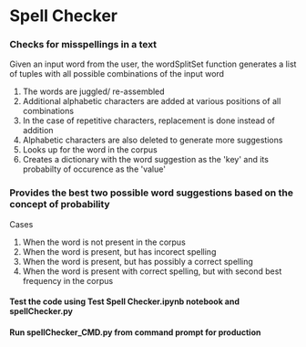 # Spell Checker
### Checks for misspellings in a text


Given an input word from the user, the wordSplitSet function generates a list of tuples with all possible combinations of the input word
1. The words are juggled/ re-assembled
2. Additional alphabetic characters are added at various positions of all combinations
3. In the case of repetitive characters, replacement is done instead of addition
4. Alphabetic characters are also deleted to generate more suggestions
5. Looks up for the word in the corpus
6. Creates a dictionary with the word suggestion as the 'key' and its probabilty of occurence as the 'value'

### Provides the best two possible word suggestions based on the concept of probability
Cases
1. When the word is not present in the corpus
2. When the word is present, but has incorect spelling
3. When the word is present, but has possibly a correct spelling
4. When the word is present with correct spelling, but with second best frequency in the corpus

#### Test the code using Test Spell Checker.ipynb notebook and spellChecker.py
#### Run spellChecker_CMD.py from command prompt for production
